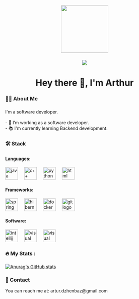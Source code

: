<div align="center">
  <img height="150" src="https://github.com/user-attachments/assets/8cbe2c5e-a1e5-4555-8441-7fed0b765f3b" />
</div>

###

<div align="center">
  <img src="https://visitor-badge.laobi.icu/badge?page_id=maurodesouza.maurodesouza&"  />
</div>

###

<h1 align="center">Hey there 👋, I'm Arthur</h1>

###

<h3 align="left">👩‍💻  About Me</h3>

###

<p align="left">I'm a software developer.<br><br>- 🔭 I’m working as a software developer.<br>- 📚 I'm currently learning Backend development.</p>

###

<h3 align="left">🛠 Stack</h3>

###


<h4>Languages:</h4>

<div align="left">
  <img src="https://cdn.jsdelivr.net/gh/devicons/devicon/icons/java/java-original-wordmark.svg" height="40" alt="java logo"  />
  <img width="12" />
  <img src="https://cdn.jsdelivr.net/gh/devicons/devicon/icons/cplusplus/cplusplus-original.svg" height="40" alt="c++ logo"  />
  <img width="12" />
  <img src="https://cdn.jsdelivr.net/gh/devicons/devicon/icons/python/python-original-wordmark.svg" height="40" alt="python logo"  />
  <img width="12" />
  <img src="https://cdn.jsdelivr.net/gh/devicons/devicon/icons/html5/html5-original-wordmark.svg" height="40" alt="html logo"  />
</div>

<h4>Frameworks:</h4>

<div align="left">
  <img src="https://cdn.jsdelivr.net/gh/devicons/devicon/icons/spring/spring-original-wordmark.svg" height="40" alt="spring logo"  />
  <img width="12" />
  <img src="https://cdn.jsdelivr.net/gh/devicons/devicon/icons/hibernate/hibernate-original-wordmark.svg" height="40" alt="hibernate logo"  />
  <img width="12" />
  <img src="https://cdn.jsdelivr.net/gh/devicons/devicon/icons/docker/docker-plain-wordmark.svg" height="40" alt="docker logo"  />
  <img width="12" />
  <img src="https://cdn.jsdelivr.net/gh/devicons/devicon/icons/git/git-original-wordmark.svg" height="40" alt="git logo"  />
</div>

<h4>Software:</h4>

<div align="left">
  <img src="https://cdn.jsdelivr.net/gh/devicons/devicon/icons/intellij/intellij-original.svg" height="40" alt="intellij logo"  />
  <img width="12" />
  <img src="https://cdn.jsdelivr.net/gh/devicons/devicon/icons/visualstudio/visualstudio-plain.svg" height="40" alt="visual studio logo"  />
  <img width="12" />
  <img src="https://cdn.jsdelivr.net/gh/devicons/devicon/icons/vscode/vscode-plain.svg" height="40" alt="visual studio code logo"  />
</div>

###

<h3 align="left">🔥   My Stats :</h3>

###

[![Anurag's GitHub stats](https://github-readme-stats.vercel.app/api?username=TusyaSonne)](https://github.com/anuraghazra/github-readme-stats)

###

<h3 align="left">📧  Contact</h3>

<p align="left">You can reach me at: artur.dzhenbaz@gmail.com</p>
</p>

